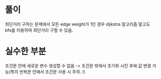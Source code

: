 # 풀이
최단거리 구하는 문제에서 모든 edge weight가 1인 경우 dijkstra 알고리즘 말고도 bfs를 이용하여 최단거리 구할 수 있음.
# 실수한 부분
조건문 안에 새로운 변수 생성할 수 없음 -> 조건문 밖에서 초기화 시킨 후에 값 변경 가능(특히 반복문 안에서 조건문 사용 시 주의..!)